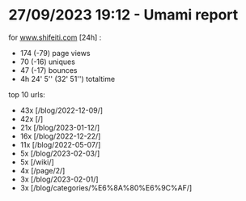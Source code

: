 # 27/09/2023 19:12 - Umami report
for www.shifeiti.com [24h] :

 - 174 (-79) page views
 - 70 (-16) uniques
 - 47 (-17) bounces
 - 4h 24' 5'' (32' 51'') totaltime


top 10 urls:
 - 43x [/blog/2022-12-09/]
 - 42x [/]
 - 21x [/blog/2023-01-12/]
 - 16x [/blog/2022-12-22/]
 - 11x [/blog/2022-05-07/]
 - 5x [/blog/2023-02-03/]
 - 5x [/wiki/]
 - 4x [/page/2/]
 - 3x [/blog/2023-02-01/]
 - 3x [/blog/categories/%E6%8A%80%E6%9C%AF/]


